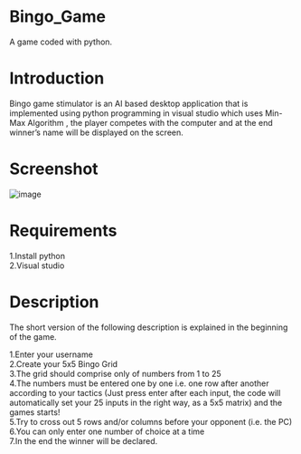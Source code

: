 # Bingo_Game
A game coded with python.

# Introduction
Bingo game stimulator is an AI based desktop application that is implemented using python programming in visual studio which uses Min-Max Algorithm , the player competes with the computer and at the end winner’s name will be displayed on the screen.

# Screenshot
![image](https://github.com/sravanijatoth02/Bingo_Game/assets/101631497/e4757827-9f82-4cb8-8669-c2bce525636c)

# Requirements
1.Install python     
2.Visual studio

# Description
The short version of the following description is explained in the beginning of the game. 

1.Enter your username                                                                                                                                                 
2.Create your 5x5 Bingo Grid                                                                                                                                             
3.The grid should comprise only of numbers from 1 to 25                                                                                                                
4.The numbers must be entered one by one i.e. one row after another according to your tactics (Just press enter after each input, the code will automatically set your 25 inputs in the right way, as a 5x5 matrix) and the games starts!                                                                                        
5.Try to cross out 5 rows and/or columns before your opponent (i.e. the PC)                                                                                      
6.You can only enter one number of choice at a time                                                                                                               
7.In the end the winner will be declared.                                                                                                                            
